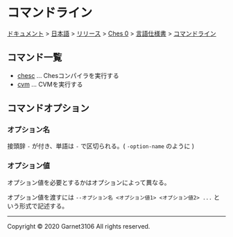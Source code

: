 # コマンドライン

[ドキュメント](../../../../../index.md) > [日本語](../../../../index.md) > [リリース](../../../index.md) > [Ches 0](../../index.md) > [言語仕様書](../index.md) > [コマンドライン](./index.md)

## コマンド一覧

- [chesc](./chesc/index.md) ... Chesコンパイラを実行する
- [cvm](./cvm/index.md) ... CVMを実行する

## コマンドオプション

### オプション名

接頭辞 `-` が付き、単語は `-` で区切られる。( `-option-name` のように )

### オプション値

オプション値を必要とするかはオプションによって異なる。

オプション値を渡すには `--オプション名 <オプション値1> <オプション値2> ...` という形式で記述する。

---

Copyright © 2020 Garnet3106 All rights reserved.
